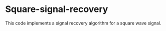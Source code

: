 # Square-signal-recovery
This code implements a signal recovery algorithm for a square wave signal.

